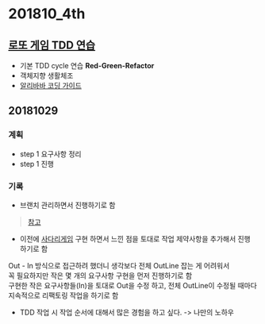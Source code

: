 # 201810_4th
## [로또 게임 TDD 연습](https://github.com/ddingcham/lotto)
* 기본 TDD cycle 연습 **Red-Green-Refactor**
* 객체지향 생활체조
* [알리바바 코딩 가이드](https://github.com/ddingcham/Alibaba-Java-Coding-Guidelines)

## 20181029
### 계획
* step 1 요구사항 정리
* step 1 진행 

### 기록
* 브랜치 관리하면서 진행하기로 함

> [참고](https://www.slipp.net/questions/9)

* 이전에 [사다리게임]() 구현 하면서 느낀 점을 토대로 작업 제약사항을 추가해서 진행 하기로 함

>
Out - In 방식으로 접근하려 했더니 생각보다 전체 OutLine 잡는 게 어려워서  
꼭 필요하지만 작은 몇 개의 요구사항 구현을 먼저 진행하기로 함  
구현한 작은 요구사항들(In)을 토대로 Out을 수정 하고, 
전체 OutLine이 수정될 때마다 지속적으로 리팩토링 작업을 하기로 함  

* TDD 작업 시 작업 순서에 대해서 많은 경험을 하고 싶다. -> 나만의 노하우
